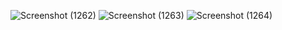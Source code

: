 ![Screenshot (1262)](https://github.com/tanujgrover9/Sunglass_WEB/assets/84788236/f44887e9-e5be-440c-802e-c4e9d01d5e61)
![Screenshot (1263)](https://github.com/tanujgrover9/Sunglass_WEB/assets/84788236/807c6f8d-e310-4181-af4f-552974cff3f8)
![Screenshot (1264)](https://github.com/tanujgrover9/Sunglass_WEB/assets/84788236/ee49a32a-f938-4f0b-b7b9-26849f05a822)
